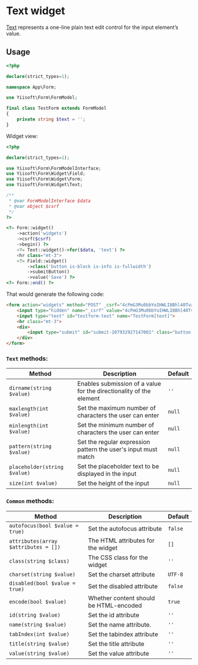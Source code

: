 # Text widget

[Text](https://www.w3.org/TR/2012/WD-html-markup-20120329/input.text.html#input.text) represents a one-line plain text edit control for the input element’s value.

## Usage

```php
<?php

declare(strict_types=1);

namespace App\Form;

use Yiisoft\Form\FormModel;

final class TestForm extends FormModel
{
    private string $text = '';
}
```

Widget view:

```php
<?php

declare(strict_types=1);

use Yiisoft\Form\FormModelInterface;
use Yiisoft\Form\Widget\Field;
use Yiisoft\Form\Widget\Form;
use Yiisoft\Form\Widget\Text;

/**
 * @var FormModelInterface $data
 * @var object $csrf
 */
?>

<?= Form::widget()
    ->action('widgets')
    ->csrf($csrf)
    ->begin() ?>
    <?= Text::widget()->for($data, 'text') ?>
    <hr class="mt-3">
    <?= Field::widget()
        ->class('button is-block is-info is-fullwidth')
        ->submitButton()
        ->value('Save') ?>
<?= Form::end() ?>
```

That would generate the following code:

```html
<form action="widgets" method="POST" _csrf="4cPmG3Mu0bbYoIHWLI8Bhl40TvaOVB9ahYqdGxG4aJGFrpdJQUKS1-zRuJJz4nG0BEcl27cfcym158lTSMsF3Q==">
    <input type="hidden" name="_csrf" value="4cPmG3Mu0bbYoIHWLI8Bhl40TvaOVB9ahYqdGxG4aJGFrpdJQUKS1-zRuJJz4nG0BEcl27cfcym158lTSMsF3Q==">
    <input type="text" id="testform-text" name="TestForm[text]">
    <hr class="mt-3">
    <div>
        <input type="submit" id="submit-107932927147001" class="button is-block is-info is-fullwidth" name="submit-107932927147001" value="Save">
    </div>
</form>
```

### `Text` methods:

Method | Description | Default
-------|-------------|---------
`dirname(string $value)` | Enables submission of a value for the directionality of the element | `''`
`maxlength(int $value)` | Set the maximum number of characters the user can enter | `null`
`minlength(int $value)` | Set the minimum number of characters the user can enter | `null`
`pattern(string $value)` | Set the regular expression pattern the user's input must match | `null`
`placeholder(string $value)` | Set the placeholder text to be displayed in the input | `null`
`size(int $value)` | Set the height of the input | `null`

### `Common` methods:

Method | Description | Default
-------|-------------|---------
`autofocus(bool $value = true)` | Set the autofocus attribute | `false`
`attributes(array $attributes = [])` | The HTML attributes for the widget | `[]`
`class(string $class)` | The CSS class for the widget | `''`
`charset(string $value)` | Set the charset attribute | `UTF-8`
`disabled(bool $value = true)` | Set the disabled attribute | `false`
`encode(bool $value)` | Whether content should be HTML-encoded | `true`
`id(string $value)` | Set the id attribute | `''`
`name(string $value)` | Set the name attribute. | `''`
`tabIndex(int $value)` | Set the tabindex attribute | `''`
`title(string $value)` | Set the title attribute | `''`
`value(string $value)` | Set the value attribute | `''`
